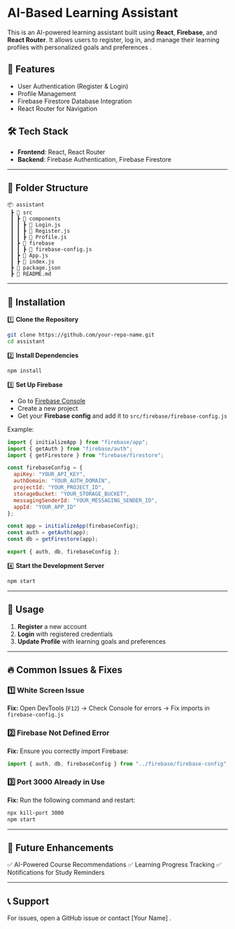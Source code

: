 # AI-Based Learning Assistant

This is an AI-powered learning assistant built using **React**, **Firebase**, and **React Router**. It allows users to register, log in, and manage their learning profiles with personalized goals and preferences .

## 🚀 Features
- User Authentication (Register & Login)
- Profile Management
- Firebase Firestore Database Integration 
- React Router for Navigation   
      

## 🛠 Tech Stack    
- **Frontend**: React, React Router  
- **Backend**: Firebase Authentication, Firebase Firestore      
      
---  
    
## 📂 Folder Structure  
```  
📦 assistant 
 ┣ 📂 src
 ┃ ┣ 📂 components
 ┃ ┃ ┣ 📜 Login.js 
 ┃ ┃ ┣ 📜 Register.js 
 ┃ ┃ ┣ 📜 Profile.js 
 ┃ ┣ 📂 firebase 
 ┃ ┃ ┣ 📜 firebase-config.js
 ┃ ┣ 📜 App.js
 ┃ ┣ 📜 index.js
 ┣ 📜 package.json
 ┣ 📜 README.md
```

---

## 📌 Installation

1️⃣ **Clone the Repository**
```sh
git clone https://github.com/your-repo-name.git
cd assistant
```

2️⃣ **Install Dependencies**
```sh
npm install
```

3️⃣ **Set Up Firebase**
- Go to [Firebase Console](https://console.firebase.google.com/)
- Create a new project 
- Get your **Firebase config** and add it to `src/firebase/firebase-config.js`

Example:
```javascript 
import { initializeApp } from "firebase/app";
import { getAuth } from "firebase/auth";
import { getFirestore } from "firebase/firestore";

const firebaseConfig = {
  apiKey: "YOUR_API_KEY",
  authDomain: "YOUR_AUTH_DOMAIN",
  projectId: "YOUR_PROJECT_ID",
  storageBucket: "YOUR_STORAGE_BUCKET",
  messagingSenderId: "YOUR_MESSAGING_SENDER_ID",
  appId: "YOUR_APP_ID"
}; 

const app = initializeApp(firebaseConfig);
const auth = getAuth(app);
const db = getFirestore(app);

export { auth, db, firebaseConfig };
```

4️⃣ **Start the Development Server**
```sh
npm start
```

---

## 📜 Usage
1. **Register** a new account
2. **Login** with registered credentials
3. **Update Profile** with learning goals and preferences

---

## 🔥 Common Issues & Fixes
### 1️⃣ White Screen Issue
**Fix:** Open DevTools (`F12`) → Check Console for errors → Fix imports in `firebase-config.js`

### 2️⃣ Firebase Not Defined Error
**Fix:** Ensure you correctly import Firebase:
```javascript
import { auth, db, firebaseConfig } from "../firebase/firebase-config";
```

### 3️⃣ Port 3000 Already in Use
**Fix:** Run the following command and restart:
```sh
npx kill-port 3000
npm start
```

---

## 📌 Future Enhancements
✅ AI-Powered Course Recommendations 
✅ Learning Progress Tracking
✅ Notifications for Study Reminders

---

## 📞 Support
For issues, open a GitHub issue or contact [Your Name] .


